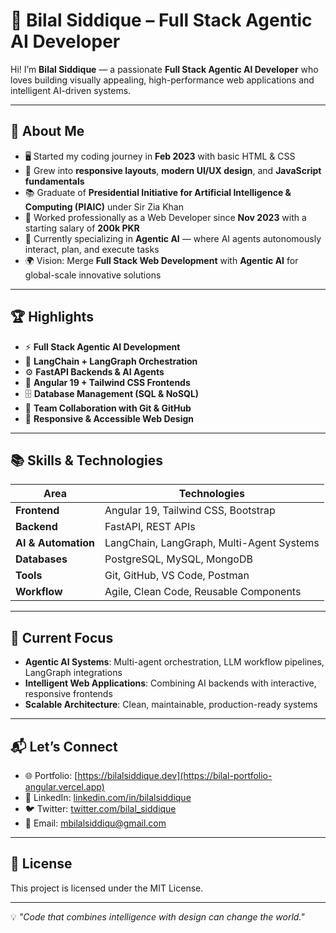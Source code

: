 # 🚀 Bilal Siddique – Full Stack Agentic AI Developer

Hi! I’m **Bilal Siddique** — a passionate **Full Stack Agentic AI Developer** who loves building visually appealing, high-performance web applications and intelligent AI-driven systems.

---

## 🧠 About Me

- 🖥 Started my coding journey in **Feb 2023** with basic HTML & CSS
- 🎯 Grew into **responsive layouts**, **modern UI/UX design**, and **JavaScript fundamentals**
- 📚 Graduate of **Presidential Initiative for Artificial Intelligence & Computing (PIAIC)** under Sir Zia Khan
- 💼 Worked professionally as a Web Developer since **Nov 2023** with a starting salary of **200k PKR**
- 🤖 Currently specializing in **Agentic AI** — where AI agents autonomously interact, plan, and execute tasks
- 🌍 Vision: Merge **Full Stack Web Development** with **Agentic AI** for global-scale innovative solutions

---

## 🏆 Highlights

- ⚡ **Full Stack Agentic AI Development**
- 🔗 **LangChain + LangGraph Orchestration**
- ⚙️ **FastAPI Backends & AI Agents**
- 🎨 **Angular 19 + Tailwind CSS Frontends**
- 🗄 **Database Management (SQL & NoSQL)**
- 🤝 **Team Collaboration with Git & GitHub**
- 📱 **Responsive & Accessible Web Design**

---

## 📚 Skills & Technologies

| Area | Technologies |
|------|--------------|
| **Frontend** | Angular 19, Tailwind CSS, Bootstrap |
| **Backend** | FastAPI, REST APIs |
| **AI & Automation** | LangChain, LangGraph, Multi-Agent Systems | Autogen | CrewAI |
| **Databases** | PostgreSQL, MySQL, MongoDB | Chromadb | Faisses
| **Tools** | Git, GitHub, VS Code, Postman |
| **Workflow** | Agile, Clean Code, Reusable Components |

---

## 🚀 Current Focus

- **Agentic AI Systems**: Multi-agent orchestration, LLM workflow pipelines, LangGraph integrations
- **Intelligent Web Applications**: Combining AI backends with interactive, responsive frontends
- **Scalable Architecture**: Clean, maintainable, production-ready systems

---

## 📬 Let’s Connect

- 🌐 Portfolio: [https://bilalsiddique.dev](https://bilal-portfolio-angular.vercel.app)
- 💼 LinkedIn: [linkedin.com/in/bilalsiddique](https://www.linkedin.com/in/bilal-siddique-42a145365/)
- 🐦 Twitter: [twitter.com/bilal_siddique](https://twitter.com/bilal_siddique)
- 📧 Email: mbilalsiddiqu@gmail.com

---

## 📜 License
This project is licensed under the MIT License.

---
💡 *"Code that combines intelligence with design can change the world."*
